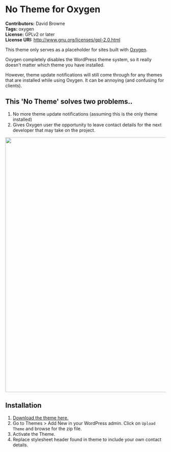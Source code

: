 # No Theme for Oxygen
**Contributors:** David Browne  
**Tags:** oxygen  
**License:** GPLv2 or later  
**License URI:** http://www.gnu.org/licenses/gpl-2.0.html

This theme only serves as a placeholder for sites built with [Oxygen](http://oxygenbuilder.com/).

Oxygen completely disables the WordPress theme system, so it really doesn't matter which theme you have installed.

However, theme update notifications will still come through for any themes that are installed while using Oxygen. It can be annoying (and confusing for clients).

## This 'No Theme' solves two problems..

1. No more theme update notifications (assuming this is the only theme installed)
2. Gives Oxygen user the opportunity to leave contact details for the next developer that may take on the project. 

<img width=800 src="https://user-images.githubusercontent.com/43051571/52896497-04f33980-321d-11e9-9002-da0467284ae2.png">

## Installation ##

1. [Download the theme here.](https://github.com/wplit/no-theme/archive/master.zip)
2. Go to Themes > Add New in your WordPress admin. Click on `Upload Theme` and browse for the zip file.
3. Activate the Theme.
4. Replace stylesheet header found in theme to include your own contact details.
